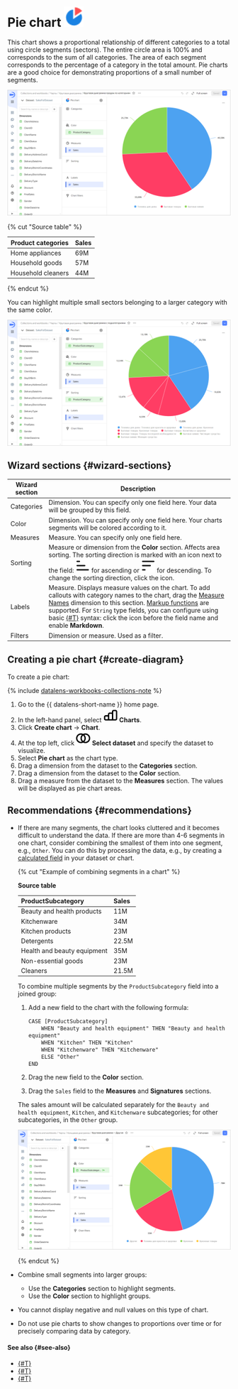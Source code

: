 # Pie chart ![](../../_assets/datalens/pie.svg)

This chart shows a proportional relationship of different categories to a total using circle segments (sectors). The entire circle area is 100% and corresponds to the sum of all categories. The area of each segment corresponds to the percentage of a category in the total amount. Pie charts are a good choice for demonstrating proportions of a small number of segments.

![pie-chart](../../_assets/datalens/visualization-ref/pie-chart/pie-chart.png)

{% cut "Source table" %}

Product categories | Sales |	
-----|---------| 
Home appliances | 69M |
Household goods | 57M |
Household cleaners | 44M |

{% endcut %}

You can highlight multiple small sectors belonging to a larger category with the same color.

![pie-chart-subcategories](../../_assets/datalens/visualization-ref/pie-chart/pie-chart-subcategories.png)

## Wizard sections {#wizard-sections}

Wizard<br/> section| Description
----- | ----
Categories | Dimension. You can specify only one field here. Your data will be grouped by this field.
Color | Dimension. You can specify only one field here. Your charts segments will be colored according to it.
Measures | Measure. You can specify only one field here.
Sorting | Measure or dimension from the **Color** section. Affects area sorting. The sorting direction is marked with an icon next to the field: ![image](../../_assets/console-icons/bars-ascending-align-left.svg) for ascending or ![image](../../_assets/console-icons/bars-descending-align-left.svg) for descending. To change the sorting direction, click the icon.
Labels | Measure. Displays measure values on the chart. To add callouts with category names to the chart, drag the [Measure Names](../concepts/chart/measure-values.md) dimension to this section. [Markup functions](../function-ref/markup-functions.md) are supported. For `String` type fields, you can configure using basic [{#T}](../dashboard/markdown.md) syntax: click the icon before the field name and enable **Markdown**.
Filters | Dimension or measure. Used as a filter.

## Creating a pie chart {#create-diagram}

To create a pie chart:


{% include [datalens-workbooks-collections-note](../../_includes/datalens/operations/datalens-workbooks-collections-note-step4.md) %}


1. Go to the {{ datalens-short-name }} home page.
1. In the left-hand panel, select ![chart](../../_assets/console-icons/chart-column.svg) **Charts**.
1. Click **Create chart** → **Chart**.
1. At the top left, click ![image](../../_assets/console-icons/circles-intersection.svg) **Select dataset** and specify the dataset to visualize.
1. Select **Pie chart** as the chart type.
1. Drag a dimension from the dataset to the **Categories** section.
1. Drag a dimension from the dataset to the **Color** section.
1. Drag a measure from the dataset to the **Measures** section. The values will be displayed as pie chart areas.

## Recommendations {#recommendations}

* If there are many segments, the chart looks cluttered and it becomes difficult to understand the data. If there are more than 4-6 segments in one chart, consider combining the smallest of them into one segment, e.g., `Other`. You can do this by processing the data, e.g., by creating a [calculated field](../concepts/calculations/index.md) in your dataset or chart.

  {% cut "Example of combining segments in a chart" %}

  **Source table**

  ProductSubcategory | Sales |	
  -----|---------| 
  Beauty and health products | 11M |
  Kitchenware | 34M |
  Kitchen products | 23M |
  Detergents | 22.5M |
  Health and beauty equipment | 35M |
  Non-essential goods | 23M |
  Cleaners | 21.5M |

  To combine multiple segments by the `ProductSubcategory` field into a joined group:

  1. Add a new field to the chart with the following formula:

     ```
     CASE [ProductSubcategory]
         WHEN "Beauty and health equipment" THEN "Beauty and health equipment"
         WHEN "Kitchen" THEN "Kitchen"
         WHEN "Kitchenware" THEN "Kitchenware"
         ELSE "Other"
     END
     ```

  1. Drag the new field to the **Color** section.
  1. Drag the `Sales` field to the **Measures** and **Signatures** sections.

  The sales amount will be calculated separately for the `Beauty and health equipment`, `Kitchen`, and `Kitchenware` subcategories; for other subcategories, in the `Other` group.

  ![pie-chart-join-segments](../../_assets/datalens/visualization-ref/pie-chart/pie-chart-join-segments.png)

  {% endcut %}

* Combine small segments into larger groups:
  
  * Use the **Categories** section to highlight segments.
  * Use the **Color** section to highlight groups.

* You cannot display negative and null values on this type of chart.
* Do not use pie charts to show changes to proportions over time or for precisely comparing data by category.

#### See also {#see-also}

* [{#T}](../operations/dashboard/create.md)
* [{#T}](../operations/dashboard/add-chart.md)
* [{#T}](../operations/dashboard/add-selector.md)